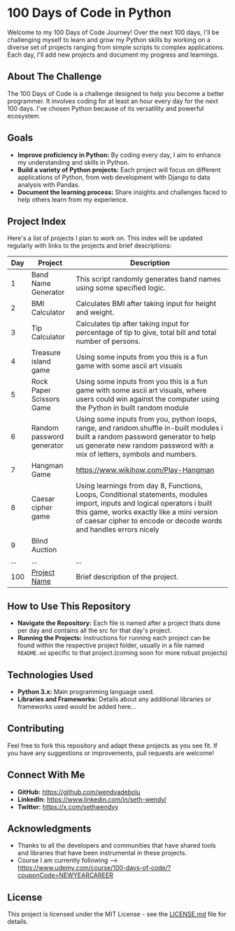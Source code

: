 # 100 Days of Code in Python

Welcome to my 100 Days of Code Journey! Over the next 100 days, I'll be challenging myself to learn and grow my Python skills by working on a diverse set of projects ranging from simple scripts to complex applications. Each day, I'll add new projects and document my progress and learnings.

## About The Challenge

The 100 Days of Code is a challenge designed to help you become a better programmer. It involves coding for at least an hour every day for the next 100 days. I've chosen Python because of its versatility and powerful ecosystem.

## Goals

- **Improve proficiency in Python:** By coding every day, I aim to enhance my understanding and skills in Python.
- **Build a variety of Python projects:** Each project will focus on different applications of Python, from web development with Django to data analysis with Pandas.
- **Document the learning process:** Share insights and challenges faced to help others learn from my experience.

## Project Index

Here's a list of projects I plan to work on. This index will be updated regularly with links to the projects and brief descriptions:

| Day | Project | Description |
|-----|---------|-------------|
| 1   | Band Name Generator | This script randomly generates band names using some specified logic. |
| 2   | BMI Calculator | Calculates BMI after taking input for height and weight. |
| 3   | Tip Calculator | Calculates tip after taking input for percentage of tip to give, total bill and total number of persons. |
| 4   | Treasure island game |  Using some inputs from you this is a fun game with some ascii art visuals|
| 5  | Rock Paper Scissors Game |  Using some inputs from you this is a fun game with some ascii art visuals, where users could win against the computer using the Python in built random module|
| 6  | Random password generator |  Using some inputs from you, python loops, range, and random.shuffle in-built modules i built a random password generator to help us generate new random password with a mix of letters, symbols and numbers.|
| 7  | Hangman Game |  https://www.wikihow.com/Play-Hangman|
| 8  | Caesar cipher game |  Using learnings from day 8, Functions, Loops, Conditional statements, modules import, inputs and logical operators i built this game, works exactly like a mini version of caesar cipher to encode or decode words and handles errors nicely
| 9  | Blind Auction | 
| ... | ...     | ...         |
| 100 | [Project Name](Link-to-project) | Brief description of the project. |

## How to Use This Repository

- **Navigate the Repository:** Each file is named after a project thats done per day and contains all the src for that day's project.
- **Running the Projects:** Instructions for running each project can be found within the respective project folder, usually in a file named `README.md` specific to that project.(coming soon for more robust projects)

## Technologies Used

- **Python 3.x:** Main programming language used.
- **Libraries and Frameworks:** Details about any additional libraries or frameworks used would be added here...

## Contributing

Feel free to fork this repository and adapt these projects as you see fit. If you have any suggestions or improvements, pull requests are welcome!

## Connect With Me

- **GitHub:** https://github.com/wendyadebolu
- **LinkedIn:** https://www.linkedin.com/in/seth-wendy/
- **Twitter:** https://x.com/sethwendyy

## Acknowledgments

- Thanks to all the developers and communities that have shared tools and libraries that have been instrumental in these projects.
- Course I am currently following --> https://www.udemy.com/course/100-days-of-code/?couponCode=NEWYEARCAREER

## License

This project is licensed under the MIT License - see the [LICENSE.md](LICENSE.md) file for details.
